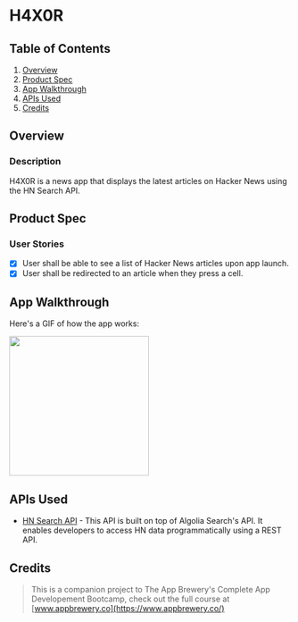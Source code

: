 # H4X0R

## Table of Contents
1. [Overview](#Overview)
2. [Product Spec](#Product-Spec)
3. [App Walkthrough](#App-Walkthrough)
4. [APIs Used](#APIs-Used)
5. [Credits](#Credits)

## Overview
### Description

H4X0R is a news app that displays the latest articles on Hacker News using the HN Search API.

## Product Spec
### User Stories

- [X] User shall be able to see a list of Hacker News articles upon app launch.
- [X] User shall be redirected to an article when they press a cell.

## App Walkthrough

Here's a GIF of how the app works:

<img src="https://i.imgur.com/udwKoRK.gif" width=250><br>

## APIs Used

- [HN Search API](https://hn.algolia.com/api) - This API is built on top of Algolia Search's API. It enables developers to access HN data programmatically using a REST API.

## Credits

>This is a companion project to The App Brewery's Complete App Developement Bootcamp, check out the full course at [www.appbrewery.co](https://www.appbrewery.co/)
